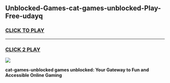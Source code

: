 
## Unblocked-Games-cat-games-unblocked-Play-Free-udayq
<h3>
<a href="https://premium76.site?title=cat-games-unblocked&ref=23A">CLICK TO PLAY</a></h3>
<hr>

<h3>
<a href="https://premium76.site?title=cat-games-unblocked&ref=23A">CLICK 2 PLAY</a>
  
</h3>

<a href="https://premium76.site?title=cat-games-unblocked&ref=23A"><img src="https://clearcache.store/games.png"></a>


**cat-games-unblocked games unblocked: Your Gateway to Fun and Accessible Online Gaming**

